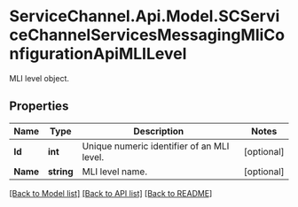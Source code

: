 # ServiceChannel.Api.Model.SCServiceChannelServicesMessagingMliConfigurationApiMLILevel
MLI level object.

## Properties

Name | Type | Description | Notes
------------ | ------------- | ------------- | -------------
**Id** | **int** | Unique numeric identifier of an MLI level. | [optional] 
**Name** | **string** | MLI level name. | [optional] 

[[Back to Model list]](../README.md#documentation-for-models) [[Back to API list]](../README.md#documentation-for-api-endpoints) [[Back to README]](../README.md)

